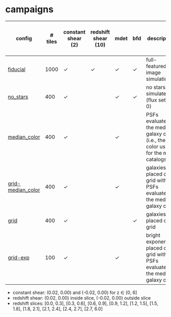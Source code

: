 # campaigns

| config | # tiles | constant shear (2) | redshift shear (10) | mdet | bfd | description | ≈ node hours / tile / shear | ≈ node hours |
|---|---|---|---|---|---|---|---|---|
| [fiducial](fiducial.yaml) | 1000 | ✓ | ✓ | ✓ | ✓ | full-featured image simulation | 4 | 48,000 |
| [no_stars](no_stars.yaml) | 400 | ✓ | | ✓ | ✓ | no stars are simulated (flux set to 0) | 4 | 3,200 |
| [median_color](median_color.yaml) | 400 | ✓ | | ✓ | | PSFs evaluated at the median galaxy color (i.e., the color used for the mdet catalogs) | 2 | 1,600 |
| [grid-median_color](grid-median_color.yaml) | 400 | ✓ | | ✓ | | galaxies placed on a grid with PSFs evaluated at the median galaxy color | 2 | 1,600 |
| [grid](grid.yaml) | 400 | ✓ | | | ✓ | galaxies placed on a grid | 2 | 1,600 |
| [grid-exp](grid-exp.yaml) | 100 | ✓ | | ✓ | | bright exponentials placed on a grid with PSFs evaluated at the median galaxy color | 2 | 400 |


- constant shear: (0.02, 0.00) and (-0.02, 0.00) for z ∈ [0, 6]
- redshift shear: (0.02, 0.00) inside slice, (-0.02, 0.00) outside slice
- redshift slices: [0.0, 0.3], [0.3, 0.6], [0.6, 0.9], [0.9, 1.2], [1.2, 1.5], [1.5, 1.8], [1.8, 2.1], [2.1, 2.4], [2.4, 2.7], [2.7, 6.0]
